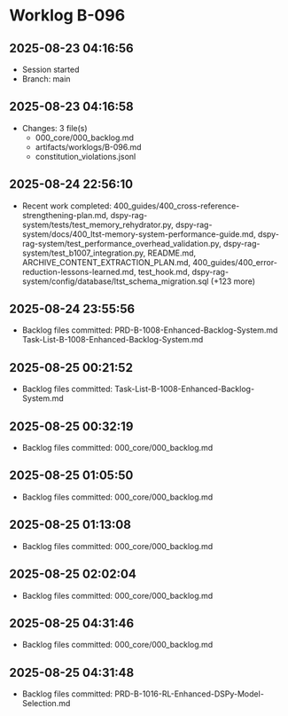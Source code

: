 # Worklog B-096

## 2025-08-23 04:16:56

- Session started
- Branch: main

## 2025-08-23 04:16:58

- Changes: 3 file(s)
  - 000_core/000_backlog.md
  - artifacts/worklogs/B-096.md
  - constitution_violations.jsonl

## 2025-08-24 22:56:10

- Recent work completed: 400_guides/400_cross-reference-strengthening-plan.md, dspy-rag-system/tests/test_memory_rehydrator.py, dspy-rag-system/docs/400_ltst-memory-system-performance-guide.md, dspy-rag-system/test_performance_overhead_validation.py, dspy-rag-system/test_b1007_integration.py, README.md, ARCHIVE_CONTENT_EXTRACTION_PLAN.md, 400_guides/400_error-reduction-lessons-learned.md, test_hook.md, dspy-rag-system/config/database/ltst_schema_migration.sql (+123 more)

## 2025-08-24 23:55:56

- Backlog files committed: PRD-B-1008-Enhanced-Backlog-System.md Task-List-B-1008-Enhanced-Backlog-System.md 

## 2025-08-25 00:21:52

- Backlog files committed: Task-List-B-1008-Enhanced-Backlog-System.md 

## 2025-08-25 00:32:19

- Backlog files committed: 000_core/000_backlog.md 

## 2025-08-25 01:05:50

- Backlog files committed: 000_core/000_backlog.md 

## 2025-08-25 01:13:08

- Backlog files committed: 000_core/000_backlog.md 

## 2025-08-25 02:02:04

- Backlog files committed: 000_core/000_backlog.md 

## 2025-08-25 04:31:46

- Backlog files committed: 000_core/000_backlog.md 

## 2025-08-25 04:31:48

- Backlog files committed: PRD-B-1016-RL-Enhanced-DSPy-Model-Selection.md 
